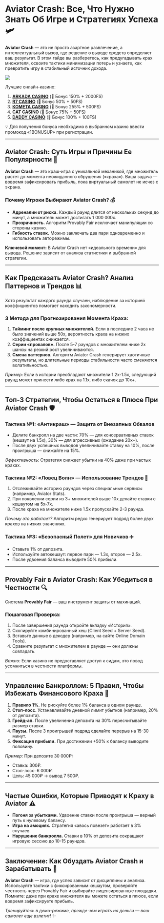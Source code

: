 # Aviator Crash: Все, Что Нужно Знать Об Игре и Стратегиях Успеха 🛩️  

**Aviator Crash** — это не просто азартное развлечение, а интеллектуальный вызов, где решение о выводе средств определяет ваш результат. В этом гайде вы разберетесь, как предугадывать крах множителя, освоите тактики минимизации потерь и узнаете, как превратить игру в стабильный источник дохода.  

[![](https://i.ibb.co/DPMjQDXT/aviator-creo.jpg)](https://clck.ru/3Hr27o)

Лучшие онлайн-казино:

1. **[ARKADA CASINO](https://clck.ru/3Hr27o "ARKADA CASINO")** (🎁 Бонус 150% + 2000FS)
2. **[R7 CASINO](https://clck.ru/3HsT58 "R7 CASINO")** (🎁 Бонус 50% + 50FS)
3. **[KOMETA CASINO](https://clck.ru/3HsSpx "KOMETA CASINO")** (🎁 Бонус 255% + 500FS)
4. **[CAT CASINO](https://clck.ru/3HsTGi "CAT CASINO")** (🎁 Бонус 75% + 50FS)
5. **[DADDY CASINO](https://clck.ru/3HsTSj "DADDY CASINO")** (🎁 Бонус 100% + 100FS)

💡 Для получения бонуса необходимо в выбранном казино ввести промокод «1BONUSUP» при регистрации.

---

## Aviator Crash: Суть Игры и Причины Ее Популярности 🎯  

**Aviator Crash** — это краш-игра с уникальной механикой, где множитель растет до момента неожиданного обрушения («краха»). Ваша задача — вовремя зафиксировать прибыль, пока виртуальный самолет не исчез с экрана.  

### Почему Игроки Выбирают Aviator Crash? 💰  
- **Адреналин от риска.** Каждый раунд длится от нескольких секунд до минут, а множитель может достигать 1 000 000x.  
- **Прозрачность.** Алгоритм Provably Fair исключает манипуляции со стороны казино.  
- **Гибкость ставок.** Можно заключать два пари одновременно и использовать авторежимы.  

**Ключевой момент:** В Aviator Crash нет «идеального времени» для вывода. Решение зависит от анализа статистики и выбранной стратегии.  

---

## Как Предсказать Aviator Crash? Анализ Паттернов и Трендов 📊  

Хотя результат каждого раунда случаен, наблюдение за историей коэффициентов помогает находить закономерности.  

### 3 Метода для Прогнозирования Момента Краха:  
1. **Тайминг после крупных множителей.** Если в последние 2 часа не было значений выше 50x, вероятность краха на низких коэффициентах снижается.  
2. **Серии «провалов».** После 5-7 раундов с множителем ниже 2x шансы на резкий рост увеличиваются.  
3. **Смена паттернов.** Алгоритм Aviator Crash генерирует хаотичные результаты, но длительные периоды стабильности часто сменяются волатильностью.  

*Пример:* Если в истории преобладают множители 1.2x-1.5x, следующий раунд может принести либо крах на 1.1x, либо скачок до 10x+.  

---

## Топ-3 Стратегии, Чтобы Остаться в Плюсе При Aviator Crash 🛡️  

### Тактика №1: «Антикраш» — Защита от Внезапных Обвалов  
- Делите банкролл на две части: 70% — для консервативных ставок (кешаут на 1.5x), 30% — для агрессивных (ожидание 20x+).  
- После двух успешных выводов увеличивайте ставку на 10%, после проигрыша — снижайте на 15%.  

*Эффективность:* Стратегия снижает убытки на 40% даже при частых крахах.  

### Тактика №2: «Ловец Волн» — Использование Трендов 🌊  
1. Отслеживайте историю раундов через специальные сервисы (например, Aviator Stats).  
2. При появлении серии из 3+ множителей выше 10x делайте ставки с кешаутом на 5x-7x.  
3. После краха на множителе ниже 1.5x пропускайте 2-3 раунда.  

*Почему это работает?* Алгоритм редко генерирует подряд более двух крахов на низких значениях.  

### Тактика №3: «Безопасный Полет» для Новичков ✈️  
- Ставьте 1% от депозита.  
- Используйте автокешаут: первое пари — 1.3x, второе — 2.5x.  
- После удвоения баланса выводите 50% прибыли.  

---

## Provably Fair в Aviator Crash: Как Убедиться в Честности 🔍  

Система **Provably Fair** — ваш инструмент защиты от махинаций.  

### Пошаговая Проверка:  
1. После завершения раунда откройте вкладку «История».  
2. Скопируйте комбинированный хеш (Client Seed + Server Seed).  
3. Вставьте данные в декодер (например, на сайте Online Domain Tools).  
4. Сравните результат с множителем в раунде — они должны совпадать.  

*Важно:* Если казино не предоставляет доступ к сидам, это повод усомниться в честности платформы.  

---

## Управление Банкроллом: 5 Правил, Чтобы Избежать Финансового Краха 💸  

1. **Правило 1%.** Не рискуйте более 1% баланса в одном раунде.  
2. **Стоп-лосс.** Устанавливайте дневной лимит убытков (например, 20% от депозита).  
3. **Грейд-ап.** После увеличения депозита на 30% пересчитывайте размер ставки.  
4. **Паузы.** После 3 проигрышей подряд сделайте перерыв на 15-30 минут.  
5. **Фиксация прибыли.** При достижении +50% к балансу выводите половину.  

*Пример:* При депозите 30 000₽:  
- Ставка: 300₽.  
- Стоп-лосс: 6 000₽.  
- Цель: 45 000₽ → вывод 7 500₽.  

---

## Частые Ошибки, Которые Приводят к Краху в Aviator ⚠️  

- **Погоня за убытками.** Удвоение ставки после проигрыша — верный путь к нулевому балансу.  
- **Игра на эмоциях.** Стратегия «авось повезет» работает в 3% случаев.  
- **Нарушение банкролла.** Ставки в 10% от депозита сокращают игровую сессию до 10-15 раундов.  

---

## Заключение: Как Обуздать Aviator Crash и Зарабатывать 🚀  

**Aviator Crash** — игра, где успех зависит от дисциплины и анализа. Используйте тактики с фиксированным кешаутом, проверяйте честность через Provably Fair и выбирайте лицензированные площадки. Помните: даже при крахе множителя вы можете остаться в плюсе, если вовремя зафиксируете прибыль.  

*Тренируйтесь в демо-режиме, прежде чем играть на деньги — ваш самолет еще взлетит!* ✨  

